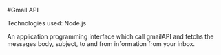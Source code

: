 #Gmail API

Technologies used: Node.js

An application programming interface which call gmailAPI and fetchs the messages body, subject, to and from information from your inbox. 

